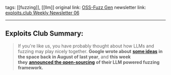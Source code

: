 tags:  [[fuzzing]], [[llm]] 
original link: [OSS-Fuzz Gen](https://github.com/google/oss-fuzz-gen?ref=blog.exploits.club)
newsletter link: [exploits.club Weekly Newsletter 06](https://blog.exploits.club/exploits-club-weekly/)

---
## Exploits Club Summary:
> If you're like us, you have probably thought about how LLMs and fuzzing may play nicely together. **Google wrote about** [**some ideas**](https://security.googleblog.com/2023/08/ai-powered-fuzzing-breaking-bug-hunting.html?ref=blog.exploits.club) **in the space back in August of last year**, and **this week they** [**announced the open-sourcing**](https://x.com/infernosec/status/1752784915543019589?s=20&ref=blog.exploits.club) **of their LLM powered fuzzing framework.**